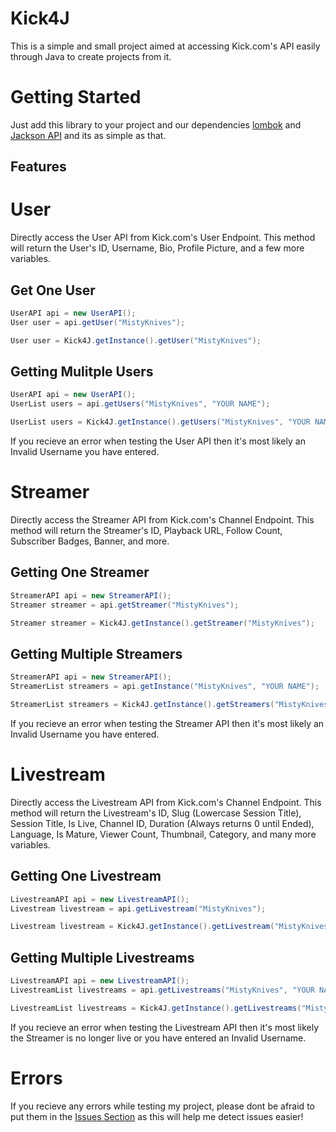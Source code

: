 # Kick4J
This is a simple and small project aimed at accessing Kick.com's API easily through Java to create projects from it.

# Getting Started
Just add this library to your project and our dependencies [lombok](https://projectlombok.org/) and [Jackson API](https://github.com/FasterXML/jackson) and its as simple as that.

## Features

# User
Directly access the User API from Kick.com's User Endpoint.
This method will return the User's ID, Username, Bio, Profile Picture, and a few more variables. 

## Get One User
```java
UserAPI api = new UserAPI();
User user = api.getUser("MistyKnives");
```

```java
User user = Kick4J.getInstance().getUser("MistyKnives");
```

## Getting Mulitple Users
```java
UserAPI api = new UserAPI();
UserList users = api.getUsers("MistyKnives", "YOUR NAME");
```

```java
UserList users = Kick4J.getInstance().getUsers("MistyKnives", "YOUR NAME");
```

If you recieve an error when testing the User API then it's most likely an Invalid Username you have entered.

# Streamer
Directly access the Streamer API from Kick.com's Channel Endpoint.
This method will return the Streamer's ID, Playback URL, Follow Count, Subscriber Badges, Banner, and more.

## Getting One Streamer
```java
StreamerAPI api = new StreamerAPI();
Streamer streamer = api.getStreamer("MistyKnives");
```

```java
Streamer streamer = Kick4J.getInstance().getStreamer("MistyKnives");
```

## Getting Multiple Streamers
```java
StreamerAPI api = new StreamerAPI();
StreamerList streamers = api.getInstance("MistyKnives", "YOUR NAME");
```

```java
StreamerList streamers = Kick4J.getInstance().getStreamers("MistyKnives", "YOUR NAME");
```

If you recieve an error when testing the Streamer API then it's most likely an Invalid Username you have entered.

# Livestream
Directly access the Livestream API from Kick.com's Channel Endpoint.
This method will return the Livestream's ID, Slug (Lowercase Session Title), Session Title, Is Live, Channel ID, Duration (Always returns 0 until Ended), Language, Is Mature, Viewer Count, Thumbnail, Category, and many more variables.

## Getting One Livestream
```java
LivestreamAPI api = new LivestreamAPI();
Livestream livestream = api.getLivestream("MistyKnives");
```

```java
Livestream livestream = Kick4J.getInstance().getLivestream("MistyKnives");
```

## Getting Multiple Livestreams
```java
LivestreamAPI api = new LivestreamAPI();
LivestreamList livestreams = api.getLivestreams("MistyKnives", "YOUR NAME");
```

```java
LivestreamList livestreams = Kick4J.getInstance().getLivestreams("MistyKnives", "YOUR NAME");
```

If you recieve an error when testing the Livestream API then it's most likely the Streamer is no longer live or you have entered an Invalid Username.

# Errors
If you recieve any errors while testing my project, please dont be afraid to put them in the [Issues Section](https://github.com/MistyKnives/Kick4J/issues) as this will help me detect issues easier!
